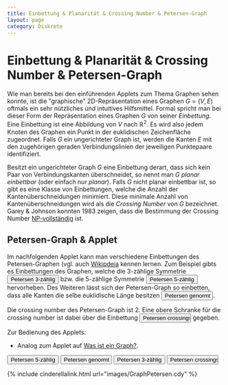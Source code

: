 ```yaml
---
title: Einbettung & Planarität & Crossing Number & Petersen-Graph
layout: page
category: Diskrete
---
```


<script type="text/javascript">
  function doScript(c) {
     cdy.evokeCS(c);
  };

  cc='"';

  var statement=new Array();

  // Petersen
  statement[0]='(changeGraph([[["A",gauss(5*exp(2*pi*i*(0/5 + 18/360)))], ["B",gauss(5*exp(2*pi*i*(1/5 + 18/360)))], ["C",gauss(5*exp(2*pi*i*(2/5 + 18/360)))], ["D",gauss(5*exp(2*pi*i*(3/5 + 18/360)))], ["E",gauss(5*exp(2*pi*i*(4/5 + 18/360)))], ["F",gauss(8.090169942*exp(2*pi*i*(0/5 + 18/360)))], ["G",gauss(8.090169942*exp(2*pi*i*(1/5 + 18/360)))], ["H",gauss(8.090169942*exp(2*pi*i*(2/5 + 18/360)))], ["I",gauss(8.090169942*exp(2*pi*i*(3/5 + 18/360)))], ["J",gauss(8.090169942*exp(2*pi*i*(4/5 + 18/360)))]],[["A","C"], ["B","D"], ["C","E"], ["A","D"], ["B","E"], ["A","F"], ["B","G"], ["C","H"], ["D","I"], ["E","J"], ["F","G"], ["G","H"], ["H","I"], ["I","J"], ["F","J"]]]))';

  // Petersen normed
  statement[1]='(changeGraph([[["A",gauss(5*exp(2*pi*i*(0/5 + 18/360 - 1/4)))], ["B",gauss(5*exp(2*pi*i*(1/5 + 18/360 - 1/4)))], ["C",gauss(5*exp(2*pi*i*(2/5 + 18/360 - 1/4)))], ["D",gauss(5*exp(2*pi*i*(3/5 + 18/360 - 1/4)))], ["E",gauss(5*exp(2*pi*i*(4/5 + 18/360 - 1/4)))], ["F",gauss(8.090169942*exp(2*pi*i*(0/5 + 18/360)))], ["G",gauss(8.090169942*exp(2*pi*i*(1/5 + 18/360)))], ["H",gauss(8.090169942*exp(2*pi*i*(2/5 + 18/360)))], ["I",gauss(8.090169942*exp(2*pi*i*(3/5 + 18/360)))], ["J",gauss(8.090169942*exp(2*pi*i*(4/5 + 18/360)))]],[["A","C"], ["B","D"], ["C","E"], ["A","D"], ["B","E"], ["A","F"], ["B","G"], ["C","H"], ["D","I"], ["E","J"], ["F","G"], ["G","H"], ["H","I"], ["I","J"], ["F","J"]]]))';

  // Petersen 3-symmetric
  statement[2]='(changeGraph([[["J",gauss(8.090169942*exp(2*pi*i*(0/9 + 10/360)))], ["F",gauss(8.090169942*exp(2*pi*i*(1/9 + 10/360)))], ["G",gauss(8.090169942*exp(2*pi*i*(2/9 + 10/360)))], ["H",gauss(8.090169942*exp(2*pi*i*(3/9 + 10/360)))], ["I",gauss(8.090169942*exp(2*pi*i*(4/9 + 10/360)))], ["D",gauss(8.090169942*exp(2*pi*i*(5/9 + 10/360)))], ["A",gauss(8.090169942*exp(2*pi*i*(6/9 + 10/360)))], ["C",gauss(8.090169942*exp(2*pi*i*(7/9 + 10/360)))], ["E",gauss(8.090169942*exp(2*pi*i*(8/9 + 10/360)))], ["B",[0,0]]],[["A","C"], ["B","D"], ["C","E"], ["A","D"], ["B","E"], ["A","F"], ["B","G"], ["C","H"], ["D","I"], ["E","J"], ["F","G"], ["G","H"], ["H","I"], ["I","J"], ["F","J"]]]))';

  // Petersen + B = [0,0] &amp; E and D interchanged
  statement[3]='(changeGraph([[["A",gauss(5*exp(2*pi*i*(0/5 + 18/360)))], ["B",[0,0]], ["C",gauss(5*exp(2*pi*i*(2/5 + 18/360)))], ["E",gauss(5*exp(2*pi*i*(3/5 + 18/360)))], ["D",gauss(5*exp(2*pi*i*(4/5 + 18/360)))], ["F",gauss(8.090169942*exp(2*pi*i*(0/5 + 18/360)))], ["G",gauss(8.090169942*exp(2*pi*i*(1/5 + 18/360)))], ["H",gauss(8.090169942*exp(2*pi*i*(2/5 + 18/360)))], ["I",gauss(8.090169942*exp(2*pi*i*(3/5 + 18/360)))], ["J",gauss(8.090169942*exp(2*pi*i*(4/5 + 18/360)))]],[["A","C"], ["B","D"], ["C","E"], ["A","D"], ["B","E"], ["A","F"], ["B","G"], ["C","H"], ["D","I"], ["E","J"], ["F","G"], ["G","H"], ["H","I"], ["I","J"], ["F","J"]]]))';
</script>
# Einbettung & Planarität & Crossing Number & Petersen-Graph
Wie man bereits bei den einführenden Applets zum Thema Graphen sehen konnte, ist die "graphische" 2D-Repräsentation eines Graphen $G = (V,E)$ oftmals ein sehr nützliches und intuitives Hilfsmittel.
Formal spricht man bei dieser Form der Repräsentation eines Graphen $G$ von seiner _Einbettung_. Eine Einbettung ist eine Abbildung von $V$ nach $\mathbb{R}^2$. Es wird also jedem Knoten
des Graphen ein Punkt in der euklidischen Zeichenfläche zugeordnet. Falls $G$ ein ungerichteter Graph ist, werden die Kanten $E$ mit den zugehörigen geraden
Verbindungslinien der jeweiligen Punktepaare identifiziert.

Besitzt ein ungerichteter Graph $G$ eine Einbettung derart, dass sich kein Paar von Verbindungskanten überschneidet, so nennt man $G$ _planar einbettbar_ (oder einfach nur _planar_). Falls $G$ nicht
planar einbettbar ist, so gibt es eine Klasse von Einbettungen, welche die Anzahl der Kantenüberschneidungen minimiert. Diese minimale Anzahl von Kantenüberschneidungen wird als die _Crossing Number_ von
$G$ bezeichnet. Garey & Johnson konnten 1983 zeigen, dass die Bestimmung der Crossing Number [NP-vollständig](http://de.wikipedia.org/wiki/NP-Vollständigkeit) ist.

## Petersen-Graph & Applet
Im nachfolgenden Applet kann man verschiedene Einbettungen des Petersen-Graphen (vgl. auch [Wikipdeia](http://de.wikipedia.org/wiki/Petersen-Graph) kennen lernen.
Zum Beispiel gibts es Einbettungen des Graphen, welche die 3-zählige Symmetrie <input type="button" value="Petersen 3-zählig" style="width: 120px; " onclick="doScript(statement[2])" />
bzw. die 5-zählige Symmetrie <input type="button" value="Petersen 5-zählig" style="width: 120px; " onclick="doScript(statement[0])" /> hervorheben. Des Weiteren lässt sich der Petersen-Graph
so einbetten, dass alle Kanten die selbe euklidische Länge besitzen <input type="button" value="Petersen genormt" style="width: 120px; " onclick="doScript(statement[1])" />.

Die crossing number des Petersen-Graph ist $2$. Eine obere Schranke für die crossing number ist dabei über die Einbettung
<input type="button" value="Petersen crossings" style="width: 120px; " onclick="doScript(statement[3])" /> gegeben.


Zur Bedienung des Applets:
   * Analog zum Applet auf [Was ist ein Graph?](1-1.html).


<input type="button" value="Petersen 5-zählig" style="width: 120px; " onclick="doScript(statement[0])" />
<input type="button" value="Petersen genormt" style="width: 120px; " onclick="doScript(statement[1])" />
<input type="button" value="Petersen 3-zählig" style="width: 120px; " onclick="doScript(statement[2])" />
<input type="button" value="Petersen crossings" style="width: 120px; " onclick="doScript(statement[3])" />

{% include cinderellalink.html url="images/GraphPetersen.cdy" %}
